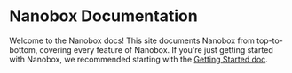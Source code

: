 # Nanobox Documentation

Welcome to the Nanobox docs! This site documents Nanobox from top-to-bottom, covering every feature of Nanobox. If you're just getting started with Nanobox, we recommended starting with the [Getting Started doc](getting-started/intro/).